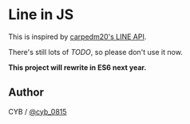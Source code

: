 Line in JS
==========

This is inspired by [carpedm20's LINE API](https://github.com/carpedm20/LINE).

There's still lots of *TODO*, so please don't use it now.

**This project will rewrite in ES6 next year.**

Author
------

CYB / [@cyb_0815](https://twitter.com/cyb_0815)
